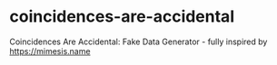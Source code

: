 # coincidences-are-accidental
Coincidences Are Accidental: Fake Data Generator - fully inspired by https://mimesis.name
